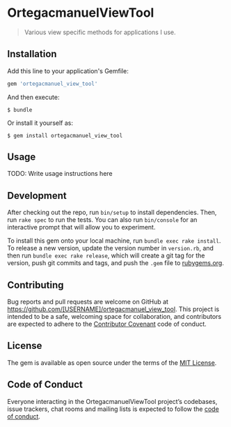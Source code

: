 # OrtegacmanuelViewTool

> Various view specific methods for applications I use.

## Installation

Add this line to your application's Gemfile:

```ruby
gem 'ortegacmanuel_view_tool'
```

And then execute:

    $ bundle

Or install it yourself as:

    $ gem install ortegacmanuel_view_tool

## Usage

TODO: Write usage instructions here

## Development

After checking out the repo, run `bin/setup` to install dependencies. Then, run `rake spec` to run the tests. You can also run `bin/console` for an interactive prompt that will allow you to experiment.

To install this gem onto your local machine, run `bundle exec rake install`. To release a new version, update the version number in `version.rb`, and then run `bundle exec rake release`, which will create a git tag for the version, push git commits and tags, and push the `.gem` file to [rubygems.org](https://rubygems.org).

## Contributing

Bug reports and pull requests are welcome on GitHub at https://github.com/[USERNAME]/ortegacmanuel_view_tool. This project is intended to be a safe, welcoming space for collaboration, and contributors are expected to adhere to the [Contributor Covenant](http://contributor-covenant.org) code of conduct.

## License

The gem is available as open source under the terms of the [MIT License](http://opensource.org/licenses/MIT).

## Code of Conduct

Everyone interacting in the OrtegacmanuelViewTool project’s codebases, issue trackers, chat rooms and mailing lists is expected to follow the [code of conduct](https://github.com/[USERNAME]/ortegacmanuel_view_tool/blob/master/CODE_OF_CONDUCT.md).
